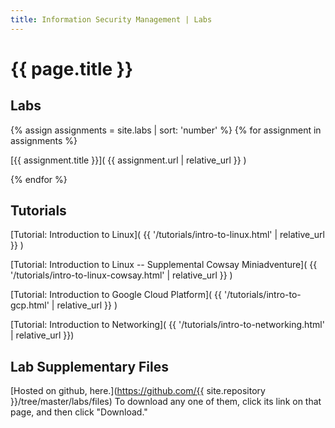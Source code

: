 ```yaml
---
title: Information Security Management | Labs
---
```

 
# {{ page.title }}
 
 
## Labs

{% assign assignments = site.labs | sort: 'number' %}
{% for assignment in assignments %} 

[{{ assignment.title }}]( {{ assignment.url | relative_url }} )

{% endfor %}


## Tutorials

[Tutorial: Introduction to Linux]( {{ '/tutorials/intro-to-linux.html' | relative_url }} )

[Tutorial: Introduction to Linux -- Supplemental Cowsay Miniadventure]( {{ '/tutorials/intro-to-linux-cowsay.html' | relative_url }} )

[Tutorial: Introduction to Google Cloud Platform]( {{ '/tutorials/intro-to-gcp.html' | relative_url }} )

[Tutorial: Introduction to Networking]( {{ '/tutorials/intro-to-networking.html' | relative_url }})


## Lab Supplementary Files

[Hosted on github, here.](https://github.com/{{ site.repository }}/tree/master/labs/files) To download any one of them, click its link
on that page, and then click "Download." 
